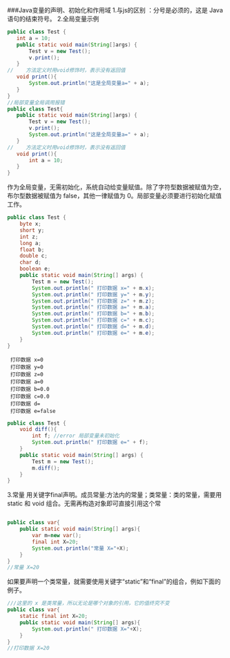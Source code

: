  ###Java变量的声明、初始化和作用域
 1.与js的区别 ：分号是必须的，这是 Java 语句的结束符号。
 2.全局变量示例
 ```java
 public class Test {
    int a = 10;
    public static void main(String[]args) {
        Test v = new Test();
        v.print();
    }
//    方法定义时用void修饰时，表示没有返回值
    void print(){
        System.out.println("这是全局变量a=" + a);
    }
}
//局部变量全局调用报错
public class Test{
    public static void main(String[]args) {
        Test v = new Test();
        v.print();
        System.out.println("这是全局变量a=" + a);
    }
//    方法定义时用void修饰时，表示没有返回值
    void print(){
        int a = 10;
    }
}
 ```
 作为全局变量，无需初始化，系统自动给变量赋值。除了字符型数据被赋值为空，布尔型数据被赋值为 false，其他一律赋值为 0。局部变量必须要进行初始化赋值工作。
```java
public class Test {
    byte x;
    short y;
    int z;
    long a;
    float b;
    double c;
    char d;
    boolean e;
    public static void main(String[] args) {
        Test m = new Test();
        System.out.println(" 打印数据 x=" + m.x);
        System.out.println(" 打印数据 y=" + m.y);
        System.out.println(" 打印数据 z=" + m.z);
        System.out.println(" 打印数据 a=" + m.a);
        System.out.println(" 打印数据 b=" + m.b);
        System.out.println(" 打印数据 c=" + m.c);
        System.out.println(" 打印数据 d=" + m.d);
        System.out.println(" 打印数据 e=" + m.e);
    }
}
```
```
 打印数据 x=0
 打印数据 y=0
 打印数据 z=0
 打印数据 a=0
 打印数据 b=0.0
 打印数据 c=0.0
 打印数据 d= 
 打印数据 e=false
```

```java
public class Test {
    void diff(){
        int f; //error 局部变量未初始化
        System.out.println(" 打印数据 e=" + f);
    }
    public static void main(String[] args) {
        Test m = new Test();
        m.diff();
    }
}
```

3.常量
用关键字final声明。成员常量:方法内的常量；类常量：类的常量，需要用static 和 void 组合。无需再构造对象即可直接引用这个常
```java

public class var{
    public static void main(String[] args){
        var m=new var();
        final int X=20;
        System.out.println("常量 X="+X);
    }
}
//常量 X=20
```

如果要声明一个类常量，就需要使用关键字“static”和“final”的组合，例如下面的例子。
```java
///这里的 x 是类常量，所以无论是哪个对象的引用，它的值终究不变
public class var{
    static final int X=20;
    public static void main(String[] args){
        System.out.println(" 打印数据 X="+X);
    }
}
//打印数据 X=20
```